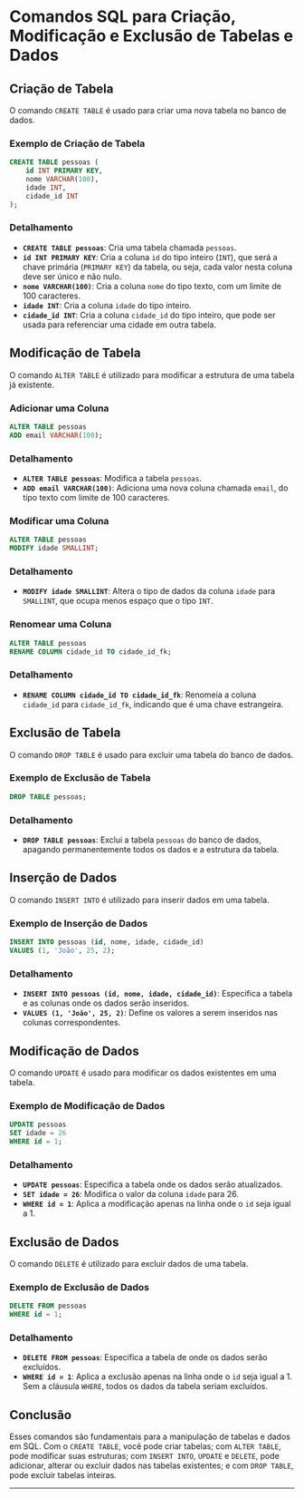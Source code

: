 # Comandos SQL para Criação, Modificação e Exclusão de Tabelas e Dados

## Criação de Tabela

O comando `CREATE TABLE` é usado para criar uma nova tabela no banco de dados.

### Exemplo de Criação de Tabela

```sql
CREATE TABLE pessoas (
    id INT PRIMARY KEY,
    nome VARCHAR(100),
    idade INT,
    cidade_id INT
);
```

### Detalhamento

- **`CREATE TABLE pessoas`**: Cria uma tabela chamada `pessoas`.
- **`id INT PRIMARY KEY`**: Cria a coluna `id` do tipo inteiro (`INT`), que será a chave primária (`PRIMARY KEY`) da tabela, ou seja, cada valor nesta coluna deve ser único e não nulo.
- **`nome VARCHAR(100)`**: Cria a coluna `nome` do tipo texto, com um limite de 100 caracteres.
- **`idade INT`**: Cria a coluna `idade` do tipo inteiro.
- **`cidade_id INT`**: Cria a coluna `cidade_id` do tipo inteiro, que pode ser usada para referenciar uma cidade em outra tabela.

## Modificação de Tabela

O comando `ALTER TABLE` é utilizado para modificar a estrutura de uma tabela já existente.

### Adicionar uma Coluna

```sql
ALTER TABLE pessoas
ADD email VARCHAR(100);
```

### Detalhamento

- **`ALTER TABLE pessoas`**: Modifica a tabela `pessoas`.
- **`ADD email VARCHAR(100)`**: Adiciona uma nova coluna chamada `email`, do tipo texto com limite de 100 caracteres.

### Modificar uma Coluna

```sql
ALTER TABLE pessoas
MODIFY idade SMALLINT;
```

### Detalhamento

- **`MODIFY idade SMALLINT`**: Altera o tipo de dados da coluna `idade` para `SMALLINT`, que ocupa menos espaço que o tipo `INT`.

### Renomear uma Coluna

```sql
ALTER TABLE pessoas
RENAME COLUMN cidade_id TO cidade_id_fk;
```

### Detalhamento

- **`RENAME COLUMN cidade_id TO cidade_id_fk`**: Renomeia a coluna `cidade_id` para `cidade_id_fk`, indicando que é uma chave estrangeira.

## Exclusão de Tabela

O comando `DROP TABLE` é usado para excluir uma tabela do banco de dados.

### Exemplo de Exclusão de Tabela

```sql
DROP TABLE pessoas;
```

### Detalhamento

- **`DROP TABLE pessoas`**: Exclui a tabela `pessoas` do banco de dados, apagando permanentemente todos os dados e a estrutura da tabela.

## Inserção de Dados

O comando `INSERT INTO` é utilizado para inserir dados em uma tabela.

### Exemplo de Inserção de Dados

```sql
INSERT INTO pessoas (id, nome, idade, cidade_id)
VALUES (1, 'João', 25, 2);
```

### Detalhamento

- **`INSERT INTO pessoas (id, nome, idade, cidade_id)`**: Especifica a tabela e as colunas onde os dados serão inseridos.
- **`VALUES (1, 'João', 25, 2)`**: Define os valores a serem inseridos nas colunas correspondentes.

## Modificação de Dados

O comando `UPDATE` é usado para modificar os dados existentes em uma tabela.

### Exemplo de Modificação de Dados

```sql
UPDATE pessoas
SET idade = 26
WHERE id = 1;
```

### Detalhamento

- **`UPDATE pessoas`**: Especifica a tabela onde os dados serão atualizados.
- **`SET idade = 26`**: Modifica o valor da coluna `idade` para 26.
- **`WHERE id = 1`**: Aplica a modificação apenas na linha onde o `id` seja igual a 1.

## Exclusão de Dados

O comando `DELETE` é utilizado para excluir dados de uma tabela.

### Exemplo de Exclusão de Dados

```sql
DELETE FROM pessoas
WHERE id = 1;
```

### Detalhamento

- **`DELETE FROM pessoas`**: Especifica a tabela de onde os dados serão excluídos.
- **`WHERE id = 1`**: Aplica a exclusão apenas na linha onde o `id` seja igual a 1. Sem a cláusula `WHERE`, todos os dados da tabela seriam excluídos.

## Conclusão

Esses comandos são fundamentais para a manipulação de tabelas e dados em SQL. Com o `CREATE TABLE`, você pode criar tabelas; com `ALTER TABLE`, pode modificar suas estruturas; com `INSERT INTO`, `UPDATE` e `DELETE`, pode adicionar, alterar ou excluir dados nas tabelas existentes; e com `DROP TABLE`, pode excluir tabelas inteiras.

---

